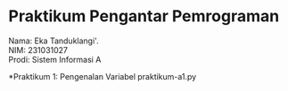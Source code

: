# Praktikum Pengantar Pemrograman
<div> Nama: Eka Tanduklangi'. </div>
<div> NIM: 231031027 </div>
<div> Prodi: Sistem Informasi A </div>

*Praktikum 1: Pengenalan Variabel praktikum-a1.py
